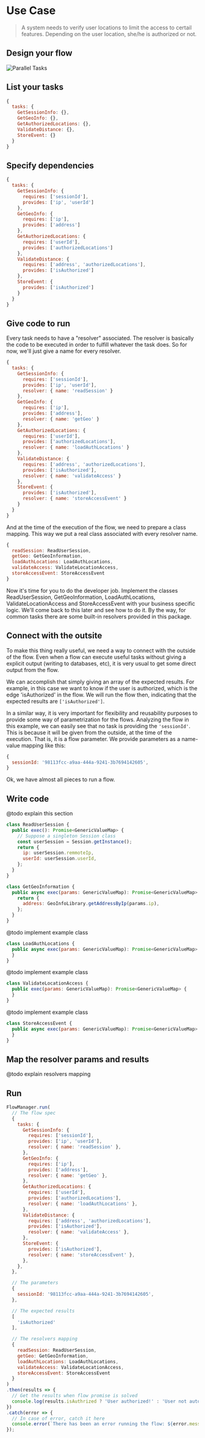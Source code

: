 # Use Case

> A system needs to verify user locations to limit the access to certail features.
> Depending on the user location, she/he is authorized or not.


## Design your flow

![Parallel Tasks](./tutorial.png)


## List your tasks

```JavaScript
{
  tasks: {
    GetSessionInfo: {},
    GetGeoInfo: {},
    GetAuthorizedLocations: {},
    ValidateDistance: {},
    StoreEvent: {}
  }
}
```


## Specify dependencies

```JavaScript
{
  tasks: {
    GetSessionInfo: {
      requires: ['sessionId'],
      provides: ['ip', 'userId']
    },
    GetGeoInfo: {
      requires: ['ip'],
      provides: ['address']
    },
    GetAuthorizedLocations: {
      requires: ['userId'],
      provides: ['authorizedLocations']
    },
    ValidateDistance: {
      requires: ['address', 'authorizedLocations'],
      provides: ['isAuthorized']
    },
    StoreEvent: {
      provides: ['isAuthorized']
    }
  }
}
```


## Give code to run

Every task needs to have a "resolver" associated. The resolver is basically the code to be executed in order to fulfill whatever the task does.
So for now, we'll just give a name for every resolver.

```JavaScript
{
  tasks: {
    GetSessionInfo: {
      requires: ['sessionId'],
      provides: ['ip', 'userId'],
      resolver: { name: 'readSession' }
    },
    GetGeoInfo: {
      requires: ['ip'],
      provides: ['address'],
      resolver: { name: 'getGeo' }
    },
    GetAuthorizedLocations: {
      requires: ['userId'],
      provides: ['authorizedLocations'],
      resolver: { name: 'loadAuthLocations' }
    },
    ValidateDistance: {
      requires: ['address', 'authorizedLocations'],
      provides: ['isAuthorized'],
      resolver: { name: 'validateAccess' }
    },
    StoreEvent: {
      provides: ['isAuthorized'],
      resolver: { name: 'storeAccessEvent' }
    }
  }
}
```

And at the time of the execution of the flow, we need to prepare a class mapping.
This way we put a real class associated with every resolver name.

```JavaScript
{
  readSession: ReadUserSession,
  getGeo: GetGeoInformation,
  loadAuthLocations: LoadAuthLocations,
  validateAccess: ValidateLocationAccess,
  storeAccessEvent: StoreAccessEvent
}
```

Now it's time for you to do the developer job.
Implement the classes ReadUserSession, GetGeoInformation, LoadAuthLocations, ValidateLocationAccess and StoreAccessEvent with your business specific logic.
We'll come back to this later and see how to do it.
By the way, for common tasks there are some built-in resolvers provided in this package.


## Connect with the outsite

To make this thing really useful, we need a way to connect with the outside of the flow.
Even when a flow can execute useful tasks without giving a explicit output (writing to databases, etc), it is very usual to get some direct output from the flow.

We can accomplish that simply giving an array of the expected results.
For example, in this case we want to know if the user is authorized, which is the edge 'isAuthorized' in the flow.
We will run the flow then, indicating that the expected results are `['isAuthorized']`.


In a similar way, it is very important for flexibility and reusability purposes to provide some way of parametrization for the flows.
Analyzing the flow in this example, we can easily see that no task is providing the `'sessionId'`. This is because it will be given from the outside, at the time of the execution.
That is, it is a flow parameter.
We provide parameters as a name-value mapping like this:

```JavaScript
{
  sessionId: '98113fcc-a9aa-444a-9241-3b7694142605',
}
```

Ok, we have almost all pieces to run a flow.


## Write code

@todo explain this section

```JavaScript
class ReadUserSession {
  public exec(): Promise<GenericValueMap> {
    // Suppose a singleton Session class
    const userSession = Session.getInstance();
    return {
      ip: userSession.remmoteIp,
      userId: userSession.userId,
    };
  }
}
```

```JavaScript
class GetGeoInformation {
  public async exec(params: GenericValueMap): Promise<GenericValueMap> {
    return {
      address: GeoInfoLibrary.getAddressByIp(params.ip),
    };
  }
}
```

@todo implement example class
```JavaScript
class LoadAuthLocations {
  public async exec(params: GenericValueMap): Promise<GenericValueMap> {
  }
}
```

@todo implement example class
```JavaScript
class ValidateLocationAccess {
  public exec(params: GenericValueMap): Promise<GenericValueMap> {
  }
}
```

@todo implement example class
```JavaScript
class StoreAccessEvent {
  public async exec(params: GenericValueMap): Promise<GenericValueMap> {
  }
}
```


## Map the resolver params and results

@todo explain resolvers mapping


## Run

```JavaScript
FlowManager.run(
  // The flow spec
  {
    tasks: {
      GetSessionInfo: {
        requires: ['sessionId'],
        provides: ['ip', 'userId'],
        resolver: { name: 'readSession' },
      },
      GetGeoInfo: {
        requires: ['ip'],
        provides: ['address'],
        resolver: { name: 'getGeo' },
      },
      GetAuthorizedLocations: {
        requires: ['userId'],
        provides: ['authorizedLocations'],
        resolver: { name: 'loadAuthLocations' },
      },
      ValidateDistance: {
        requires: ['address', 'authorizedLocations'],
        provides: ['isAuthorized'],
        resolver: { name: 'validateAccess' },
      },
      StoreEvent: {
        provides: ['isAuthorized'],
        resolver: { name: 'storeAccessEvent' },
      },
    },
  },

  // The parameters
  {
    sessionId: '98113fcc-a9aa-444a-9241-3b7694142605',
  },

  // The expected results
  [
    'isAuthorized'
  ],

  // The resolvers mapping
  {
    readSession: ReadUserSession,
    getGeo: GetGeoInformation,
    loadAuthLocations: LoadAuthLocations,
    validateAccess: ValidateLocationAccess,
    storeAccessEvent: StoreAccessEvent
  }
)
.then(results => {
  // Get the results when flow promise is solved
  console.log(results.isAuthrized ? 'User authorized!' : 'User not autorized :(');
})
.catch(error => {
  // In case of error, catch it here
  console.error(`There has been an error running the flow: ${error.message}`);
});
```
